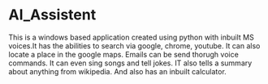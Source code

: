 # AI_Assistent
This is a windows based application created using python with inbuilt MS voices.It has the abilities to search via google, chrome, youtube. It can also locate a place in the google maps. Emails can be send thorugh voice commands. It can even sing songs and tell jokes. IT also tells a summary about anything from wikipedia. And also has an inbuilt calculator.
